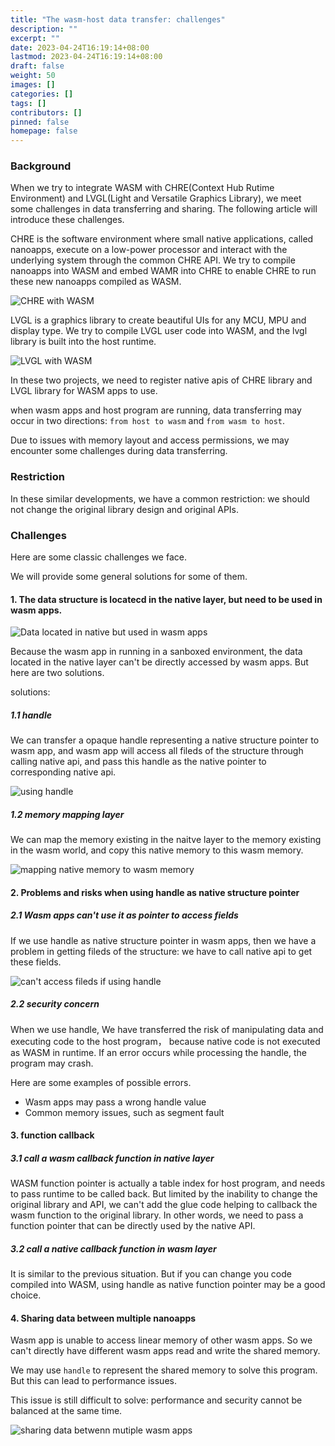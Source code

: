 ```yaml
---
title: "The wasm-host data transfer: challenges"
description: ""
excerpt: ""
date: 2023-04-24T16:19:14+08:00
lastmod: 2023-04-24T16:19:14+08:00
draft: false
weight: 50
images: []
categories: []
tags: []
contributors: []
pinned: false
homepage: false
---
```


### Background

When we try to integrate WASM with CHRE(Context Hub Rutime Environment) and LVGL(Light and Versatile
Graphics Library), we meet some challenges in data transferring and sharing.
The following article will introduce these challenges. 

CHRE is the software environment where small native applications, called nanoapps, execute on a low-power processor and interact with the underlying system through the common CHRE API. We try to compile nanoapps into WASM and embed WAMR into CHRE to enable CHRE to run these new nanoapps compiled as WASM. 

![CHRE with WASM](images/chre_with_wasm.svg)

LVGL is a graphics library to create beautiful UIs for any MCU, MPU and display type. We try to compile LVGL user code into WASM, and the lvgl library is built into the host runtime.

![LVGL with WASM](images/lvgl_with_wasm.svg)

In these two projects, we need to register native apis of CHRE library and LVGL library for WASM apps to use.

when wasm apps and host program are running, data transferring may occur in two directions: `from host to wasm` and `from wasm to host`.

Due to issues with memory layout and access permissions, we may encounter some challenges during data transferring.

### Restriction
In these similar developments, we have a common restriction: we should not change the original library design and original APIs.

### Challenges
Here are some classic challenges we face.

We will provide some general solutions for some of them.

#### 1. The data structure is locatecd in the native layer, but need to be used in wasm apps.

![Data located in native but used in wasm apps](images/use_native_data_in_wasm.svg)

Because the wasm app in running in a sanboxed environment, the data located in the native layer can't be directly accessed by wasm apps. But here are two solutions.

solutions:

##### 1.1 handle
We can transfer a opaque handle representing a native structure pointer to wasm app, and wasm app will access all fileds of the structure through calling native api, and pass this handle as the native pointer to corresponding native api.

![using handle](images/use_handle.svg)

##### 1.2 memory mapping layer

We can map the memory existing in the naitve layer to the memory existing in the wasm world, and copy this native memory to this wasm memory.

![mapping native memory to wasm memory](images/map_native_data_to_wasm_data.svg)

#### 2. Problems and risks when using handle as native structure pointer

##### 2.1 Wasm apps can't use it as pointer to access fields

If we use handle as native structure pointer in wasm apps, then we have a problem in getting fileds of the structure: we have to call native api to get these fields.

![can't access fileds if using handle](images/fail_to_access_fields_if_using_handle.svg)

##### 2.2 security concern

When we use handle, We have transferred the risk of manipulating data and executing code to the host program， because native code is not executed as WASM in runtime. If an error occurs while processing the handle, the program may crash.

Here are some examples of possible errors.

* Wasm apps may pass a wrong handle value
* Common memory issues, such as segment fault

#### 3. function callback

##### 3.1 call a wasm callback function in native layer

WASM function pointer is actually a table index for host program, and needs to pass runtime to be called back.
But limited by the inability to change the original library and API, we can't add the glue code helping to callback the wasm function to the original library.
In other words, we need to pass a function pointer that can be directly used by the native API.

##### 3.2 call a native callback function in wasm layer

It is similar to the previous situation. But if you can change you code compiled into WASM, using handle as native function pointer may be a good choice.


#### 4. Sharing data between multiple nanoapps

Wasm app is unable to access linear memory of other wasm apps. So we can't directly have different wasm apps read and write the shared memory.

We may use `handle` to represent the shared memory to solve this program. But this can lead to performance issues.

This issue is still difficult to solve: performance and security cannot be balanced at the same time.

![sharing data betwenn mutiple wasm apps](images/sharing_data_between_mutiple_wasm_apps.svg)
